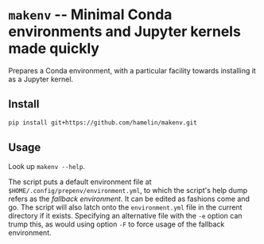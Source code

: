 # `makenv` -- Minimal Conda environments and Jupyter kernels made quickly

Prepares a Conda environment, with a particular facility towards installing it as a Jupyter kernel.

## Install

```sh
pip install git+https://github.com/hamelin/makenv.git
```

## Usage

Look up `makenv --help`.

The script puts a default environment file at `$HOME/.config/prepenv/environment.yml`, to which the script's help dump refers as the *fallback environment*.
It can be edited as fashions come and go.
The script will also latch onto the `environment.yml` file in the current directory if it exists.
Specifying an alternative file with the `-e` option can trump this, as would using option `-F` to force usage of the fallback environment.
